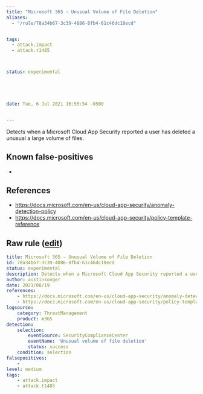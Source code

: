 ```yaml
---
title: "Microsoft 365 - Unusual Volume of File Deletion"
aliases:
  - "/rule/78a34b67-3c39-4886-8fb4-61c46dc18ecd"


tags:
  - attack.impact
  - attack.t1485



status: experimental





date: Tue, 6 Jul 2021 16:55:54 -0500


---
```


Detects when a Microsoft Cloud App Security reported a user has deleted a unusual a large volume of files.

<!--more-->


## Known false-positives

* <no value>



## References

* https://docs.microsoft.com/en-us/cloud-app-security/anomaly-detection-policy
* https://docs.microsoft.com/en-us/cloud-app-security/policy-template-reference


## Raw rule ([edit](https://github.com/SigmaHQ/sigma/edit/master/rules/cloud/m365/microsoft365_unusual_volume_of_file_deletion.yml))
```yaml
title: Microsoft 365 - Unusual Volume of File Deletion
id: 78a34b67-3c39-4886-8fb4-61c46dc18ecd
status: experimental
description: Detects when a Microsoft Cloud App Security reported a user has deleted a unusual a large volume of files.
author: austinsonger
date: 2021/08/19
references:
    - https://docs.microsoft.com/en-us/cloud-app-security/anomaly-detection-policy
    - https://docs.microsoft.com/en-us/cloud-app-security/policy-template-reference
logsource:
    category: ThreatManagement
    product: m365
detection:
    selection:
        eventSource: SecurityComplianceCenter
        eventName: 'Unusual volume of file deletion'
        status: success
    condition: selection
falsepositives:
    - 
level: medium
tags:
    - attack.impact
    - attack.t1485

```
